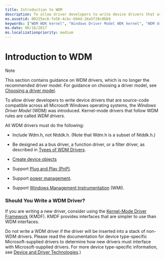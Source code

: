 ```yaml
---
title: Introduction to WDM
description: To allow driver developers to write device drivers that are source-code compatible across all Microsoft Windows operating systems, the Windows Driver Model (WDM) was introduced. Kernel-mode drivers that follow WDM rules are called WDM drivers.
ms.assetid: 00225ec6-fe56-4cbc-b94d-2ba5f28c0bb9
keywords: ["WDM WDK kernel", "Windows Driver Model WDK kernel", "WDM drivers WDK kernel", "Wdm.h", "Ntddk.h", "WDM drivers WDK kernel , about WDM drivers"]
ms.date: 06/16/2017
ms.localizationpriority: medium
---
```


# Introduction to WDM

> [!NOTE]
> This section contains guidance on WDM drivers, which is no longer the recommended driver model. For guidance on choosing a driver model, see [Choosing a driver model](../gettingstarted/choosing-a-driver-model.md).

To allow driver developers to write device drivers that are source-code compatible across all Microsoft Windows operating systems, the *Windows Driver Model* (WDM) was introduced. Kernel-mode drivers that follow WDM rules are called *WDM drivers*.

All WDM drivers must do the following:

-   Include Wdm.h, not Ntddk.h. (Note that Wdm.h is a subset of Ntddk.h.)

-   Be designed as a bus driver, a function driver, or a filter driver, as described in [Types of WDM Drivers](types-of-wdm-drivers.md).

-   [Create device objects](creating-a-device-object.md)

-   Support [Plug and Play (PnP)](introduction-to-plug-and-play.md).

-   Support [power management](./introduction-to-power-management.md).

-   Support [Windows Management Instrumentation](implementing-wmi.md) (WMI).

### Should You Write a WDM Driver?

If you are writing a new driver, consider using the [Kernel-Mode Driver Framework](../wdf/index.md) (KMDF). KMDF provides interfaces that are simpler to use than WDM interfaces.

Do not write a WDM driver if the driver will be inserted into a stack of non-WDM drivers. Please read the documentation for device type-specific Microsoft-supplied drivers to determine how new drivers must interface with Microsoft-supplied drivers. For more device type-specific information, see [Device and Driver Technologies](../index.yml).)